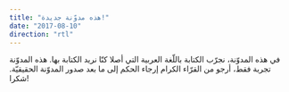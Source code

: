 ```yaml
---
title: "هذه مدوّنة جديدة!"
date: "2017-08-10"
direction: "rtl"
---
```


في هذه المدوّنة، نجرّب الكتابة باللّغة العربية التي أصلا كنّا نريد الكتابة بها. هذه المدوّنة تجربة فقط، أرجو من القرّاء الكرام إرجاء الحكم إلى ما بعد صدور المدوّنة الحقيقيّة. شكرا!